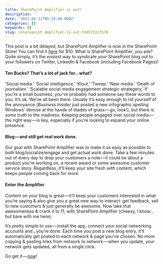 ```yaml
---
title: SharePoint Amplifier is out!
description: ''
date: '2013-04-11T05:29:00.000Z'
categories: []
keywords: []
slug: /sharepoint-amplifier-is-out-fdd5722cf578
---
```


This post is a bit delayed, but SharePoint Amplifier is now in the SharePoint Store! ​You can find it [here](http://office.microsoft.com/en-us/store/sharepoint-amplifier-WA104041489.aspx) for $10. What is SharePoint Amplifier, you ask? Quite simply, it’s the _easiest_ way to syndicate your SharePoint blog out to your followers on Twitter, LinkedIn & Facebook (including Facebook Pages)!

#### Ten Bucks? That’s a lot of jack for…what?

‘Social media.’ ‘Social intelligence.’ ‘Klout.’ ‘Tweep.’ ‘New media.’ ‘Death of journalism.’ ‘Scalable social media engagement strategic strategery.’ If you’re a small business, you’ve probably had someone say these words to you. It’s ok. We’ve all been there. Usually it’s easy enough to rid yourself of the annoyance (_Business Insider_ just posted a new infographic spelling Windows’ demise at the hands of blades of grass — go, look!), but there is _some_ truth to the madness. Keeping people engaged over social media — the right way — is key, especially if you’re looking to expand your online presence.

#### Blog — and still get real work done.

Our goal with SharePoint Amplifier was to make it as easy as possible to both blog/socialize/engage and get actual work done. Take a few minutes out of every day to drop your customers a note — it could be about a product you’re working on, a recent award or some awesome customer service story. Regardless, it’ll keep your site fresh with content, which keeps people coming back for more.

#### Enter the Amplifier

Content on your blog is great — it’ll keep your customers interested in what you’re saying & also give you a great new way to interact: get feedback, sell to new customers & just generally be awesome. Now take that awesomeness & crank it to 11, with SharePoint Amplifier (cheesy, I know…but bare with me here).

It’s pretty simple to use — install the app, connect your social networking accounts and…you’re done. Each time you post a new blog entry, it’ll automatically get posted to each network & page you’ve chosen. No more copying & pasting links from network to network — when you update, your network gets updated, all from a single click.

Go get it — [_now_](http://office.microsoft.com/en-us/store/sharepoint-amplifier-WA104041489.aspx)_!_